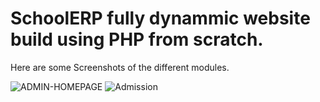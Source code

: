 # SchoolERP fully dynammic website build using PHP from scratch.
Here are some Screenshots of the different modules.
 
![ADMIN-HOMEPAGE](https://user-images.githubusercontent.com/41536635/111012556-6cf7b800-83c2-11eb-92a3-ef287235c6f5.png)
![Admission](https://user-images.githubusercontent.com/41536635/111012639-b7793480-83c2-11eb-82f5-73ee6d6e6228.png)

